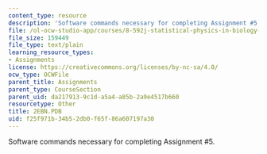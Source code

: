 ```yaml
---
content_type: resource
description: 'Software commands necessary for completing Assignment #5.'
file: /ol-ocw-studio-app/courses/8-592j-statistical-physics-in-biology-spring-2011/f25f971b34b52db0f65f86a607197a30_2EBN.PDB
file_size: 159449
file_type: text/plain
learning_resource_types:
- Assignments
license: https://creativecommons.org/licenses/by-nc-sa/4.0/
ocw_type: OCWFile
parent_title: Assignments
parent_type: CourseSection
parent_uid: da217913-9c1d-a5a4-a85b-2a9e4517b660
resourcetype: Other
title: 2EBN.PDB
uid: f25f971b-34b5-2db0-f65f-86a607197a30
---
```

Software commands necessary for completing Assignment #5.